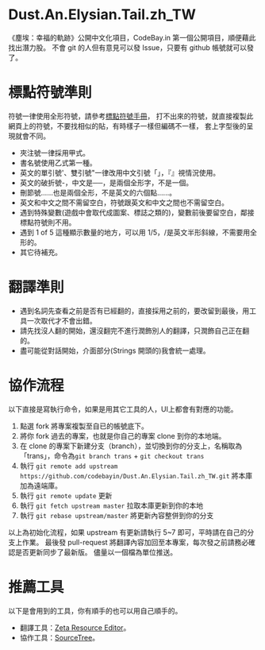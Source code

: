 # Dust.An.Elysian.Tail.zh_TW
《塵埃：幸福的軌跡》公開中文化項目，CodeBay.in 第一個公開項目，順便藉此找出潛力股。
不會 git 的人但有意見可以發 Issue，只要有 github 帳號就可以發了。

# 標點符號準則
符號一律使用全形符號，請參考[標點符號手冊](http://www.edu.tw/files/site_content/M0001/hau/haushou.htm)，
打不出來的符號，就直接複製此網頁上的符號，不要找相似的貼，有時樣子一樣但編碼不一樣，
套上字型後的呈現就會不同。

* 夾注號一律採用甲式。
* 書名號使用乙式第一種。
* 英文的單引號'、雙引號"一律改用中文引號「」，『』視情況使用。
* 英文的破折號-，中文是──，是兩個全形字，不是一個。
* 刪節號……也是兩個全形，不是英文的六個點......。
* 英文和中文之間不需留空白，符號跟英文和中文之間也不需留空白。
* 遇到特殊變數(遊戲中會取代成圖案、標誌之類的)，變數前後要留空白，鄰接標點符號則不用。
* 遇到 1 of 5 這種顯示數量的地方，可以用 1/5，/是英文半形斜線，不需要用全形的。
* 其它待補充。

# 翻譯準則
* 遇到名詞先查看之前是否有已經翻的，直接採用之前的，要改留到最後，用工具一次取代才不會出錯。
* 請先找沒人翻的開始，還沒翻完不進行潤飾別人的翻譯，只潤飾自己正在翻的。
* 盡可能從對話開始，介面部分(Strings 開頭的)我會統一處理。

# 協作流程
以下直接是寫執行命令，如果是用其它工具的人，UI上都會有對應的功能。

1. 點選 fork 將專案複製至自已的帳號底下。
2. 將你 fork 過去的專案，也就是你自己的專案 clone 到你的本地端。
3. 在 clone 的專案下新建分支（branch），並切換到你的分支上，名稱取為「trans」，命令為`git branch trans` + `git checkout trans`
4. 執行 `git remote add upstream https://github.com/codebayin/Dust.An.Elysian.Tail.zh_TW.git` 將本庫加為遠端庫。
5. 執行 `git remote update` 更新
6. 執行 `git fetch upstream master` 拉取本庫更新到你的本地
7. 執行 `git rebase upstream/master` 將更新內容整併到你的分支

以上為初始化流程，如果 upstream 有更新請執行 5~7 即可，平時請在自己的分支上作業。
最後發 pull-request 將翻譯內容加回至本專案，每次發之前請務必確認是否更新同步了最新版。
儘量以一個檔為單位推送。

# 推薦工具
以下是會用到的工具，你有順手的也可以用自己順手的。

* 翻譯工具：[Zeta Resource Editor](http://www.zeta-resource-editor.com/)。
* 協作工具：[SourceTree](https://www.sourcetreeapp.com/)。
